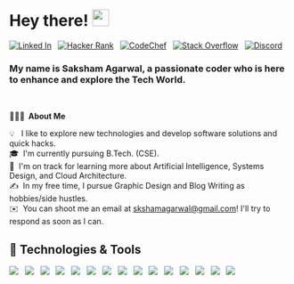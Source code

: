 # Hey there! <img src="https://raw.githubusercontent.com/MartinHeinz/MartinHeinz/master/wave.gif" width="30px">

[![Linked In](https://img.shields.io/badge/-LinkedIn-blue?style=flat-informational&logo=linkedin&logoColor=white)](https://www.linkedin.com/in/-saksham/) &nbsp; 
[![Hacker Rank](https://img.shields.io/badge/-HackerRank-2ec866?style=flat-informational&logo=hackerrank&logoColor=white)](https://www.hackerrank.com/skshamagarwal) &nbsp; 
[![CodeChef](https://img.shields.io/badge/-CodeChef-59331d?style=flat-informational&logo=codechef&logoColor=white)](https://www.codechef.com/users/mr_capable) &nbsp; 
[![Stack Overflow](https://img.shields.io/badge/-Stackoverflow-F48024?style=flat-informational&logo=stackoverflow&logoColor=white)](https://stackoverflow.com/users/14081529/saksham-agarwal) &nbsp; 
[![Discord](https://img.shields.io/badge/-Discord-7289d9?style=flat-informational&logo=discord&logoColor=white)](https://discord.gg/kSnpQbaE) &nbsp;

### My name is Saksham Agarwal, a passionate coder who is here to enhance and explore the Tech World.
<br>

**👨🏻‍💻 &nbsp;About Me**

💡 &nbsp;&nbsp;I like to explore new technologies and develop software solutions and quick hacks.\
🎓 &nbsp;I'm currently pursuing B.Tech. (CSE).\
🌱 &nbsp;I'm on track for learning more about Artificial Intelligence, Systems Design, and Cloud Architecture.\
✍️ &nbsp;In my free time, I pursue Graphic Design and Blog Writing as hobbies/side hustles.\
✉️ &nbsp;You can shoot me an email at skshamagarwal@gmail.com! I'll try to respond as soon as I can.


## 🔧 Technologies & Tools
![](https://img.shields.io/badge/Code-Adobe%20Photoshop-informational?style=flat&logo=adobe-photoshop&logoColor=white&color=2bbc8a) &nbsp;
![](https://img.shields.io/badge/Code-Android-informational?style=flat&logo=android&logoColor=white&color=2bbc8a) &nbsp;
![](https://img.shields.io/badge/Code-CSS-informational?style=flat&logo=css3&logoColor=white&color=2bbc8a) &nbsp;
![](https://img.shields.io/badge/Code-Dart-informational?style=flat&logo=dart&logoColor=white&color=2bbc8a) &nbsp;
![](https://img.shields.io/badge/Code-Django-informational?style=flat&logo=django&logoColor=white&color=2bbc8a) &nbsp;
![](https://img.shields.io/badge/Code-Docker-informational?style=flat&logo=docker&logoColor=white&color=2bbc8a) &nbsp;
![](https://img.shields.io/badge/Code-Flutter-informational?style=flat&logo=flutter&logoColor=white&color=2bbc8a) &nbsp;
![](https://img.shields.io/badge/Code-HTML-informational?style=flat&logo=html5&logoColor=white&color=2bbc8a) &nbsp;
![](https://img.shields.io/badge/Code-JavaScript-informational?style=flat&logo=javascript&logoColor=white&color=2bbc8a) &nbsp;
![](https://img.shields.io/badge/Code-Linux-informational?style=flat&logo=linux&logoColor=white&color=2bbc8a) &nbsp;
![](https://img.shields.io/badge/Code-Python-informational?style=flat&logo=python&logoColor=white&color=2bbc8a) &nbsp;
![](https://img.shields.io/badge/Code-Atom-informational?style=flat&logo=atom&logoColor=white&color=2bbc8a) &nbsp;
![](https://img.shields.io/badge/Code-Eclipse-informational?style=flat&logo=eclipse&logoColor=white&color=2bbc8a) &nbsp;
![](https://img.shields.io/badge/Code-Pycharm-informational?style=flat&logo=pycharm&logoColor=white&color=2bbc8a) &nbsp;
![](https://img.shields.io/badge/Code-Visual%20Studio%20Code-informational?style=flat&logo=visual-studio-code&logoColor=white&color=2bbc8a) &nbsp;


<!--
## &#x1f4c8; GitHub Stats

<a href="https://github.com/a-saksham/a-saksham">
  <img align="center" src="https://github-readme-stats.vercel.app/api?username=a-saksham&show_icons=true&line_height=27&count_private=true&title_color=ffffff&text_color=c9cacc&icon_color=2bbc8a&bg_color=1d1f21" alt="Saksham's GitHub Stats" />
</a>
-->
